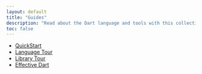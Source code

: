 ```yaml
---
layout: default
title: "Guides"
description: "Read about the Dart language and tools with this collection of guides."
toc: false
---
```


* [QuickStart](/guides/quick-start)
* [Language Tour](/guides/language/language-tour)
* [Library Tour](/guides/libraries/library-tour)
* [Effective Dart](/guides/language/effective-dart/)
